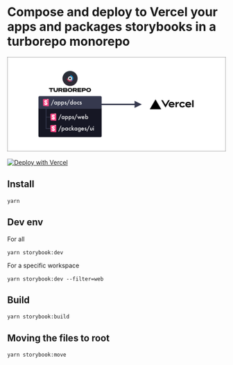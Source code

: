 # Compose and deploy to Vercel your apps and packages storybooks in a turborepo monorepo

![Compose and deploy to Vercel your apps and packages storybooks in a turborepo monorepo](./cover.png)

[![Deploy with Vercel](https://vercel.com/button)](https://vercel.com/new/clone?repository-url=https%3A%2F%2Fgithub.com%2FSeb-L%2Fturborepo-storybook-composition-starter&build-command=yarn%20storybook%3Abuild%20%26%26%20yarn%20storybook%3Amove&output-directory=storybook-static)

## Install

```
yarn
```

## Dev env

For all

```
yarn storybook:dev
```

For a specific workspace

```
yarn storybook:dev --filter=web
```

## Build

```
yarn storybook:build
```

## Moving the files to root

```
yarn storybook:move
```
